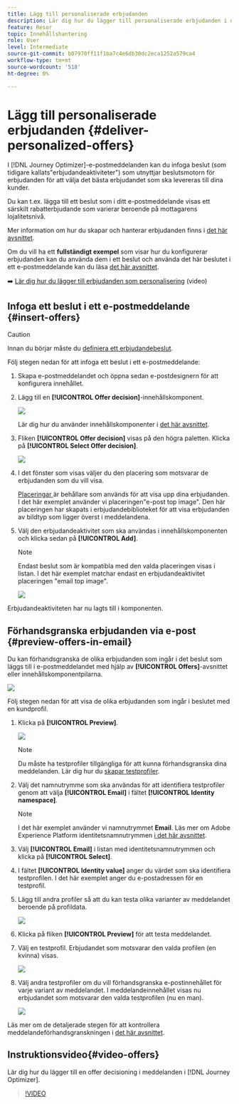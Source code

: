 ```yaml
---
title: Lägg till personaliserade erbjudanden
description: Lär dig hur du lägger till personaliserade erbjudanden i dina meddelanden
feature: Resor
topic: Innehållshantering
role: User
level: Intermediate
source-git-commit: b07970ff11f1ba7c4e6db30dc2eca1252a579ca4
workflow-type: tm+mt
source-wordcount: '518'
ht-degree: 0%

---
```


# Lägg till personaliserade erbjudanden {#deliver-personalized-offers}

I [!DNL Journey Optimizer]-e-postmeddelanden kan du infoga beslut (som tidigare kallats&quot;erbjudandeaktiviteter&quot;) som utnyttjar beslutsmotorn för erbjudanden för att välja det bästa erbjudandet som ska levereras till dina kunder.

Du kan t.ex. lägga till ett beslut som i ditt e-postmeddelande visas ett särskilt rabatterbjudande som varierar beroende på mottagarens lojalitetsnivå.

Mer information om hur du skapar och hanterar erbjudanden finns i [det här avsnittet](offers/get-started/starting-offer-decisioning.md).

Om du vill ha ett **fullständigt exempel** som visar hur du konfigurerar erbjudanden kan du använda dem i ett beslut och använda det här beslutet i ett e-postmeddelande kan du läsa [det här avsnittet](offers/offers-e2e.md#insert-decision-in-email).

➡️ [Lär dig hur du lägger till erbjudanden som personalisering](#video-offers) (video)

## Infoga ett beslut i ett e-postmeddelande {#insert-offers}

>[!CAUTION]
>
>Innan du börjar måste du [definiera ett erbjudandebeslut](offers/offer-activities/create-offer-activities.md).

Följ stegen nedan för att infoga ett beslut i ett e-postmeddelande:

1. Skapa e-postmeddelandet och öppna sedan e-postdesignern för att konfigurera innehållet.

1. Lägg till en **[!UICONTROL Offer decision]**-innehållskomponent.

   ![](assets/deliver-offer-component.png)

   Lär dig hur du använder innehållskomponenter i [det här avsnittet](content-components.md).

1. Fliken **[!UICONTROL Offer decision]** visas på den högra paletten. Klicka på **[!UICONTROL Select Offer decision]**.

   ![](assets/deliver-offer-tab.png)

1. I det fönster som visas väljer du den placering som motsvarar de erbjudanden som du vill visa.

   [Placeringar ](offers/offer-library/creating-placements.md) är behållare som används för att visa upp dina erbjudanden. I det här exemplet använder vi placeringen&quot;e-post top image&quot;. Den här placeringen har skapats i erbjudandebiblioteket för att visa erbjudanden av bildtyp som ligger överst i meddelandena.

1. Välj den erbjudandeaktivitet som ska användas i innehållskomponenten och klicka sedan på **[!UICONTROL Add]**.

   >[!NOTE]
   >
   >Endast beslut som är kompatibla med den valda placeringen visas i listan. I det här exemplet matchar endast en erbjudandeaktivitet placeringen &quot;email top image&quot;.

   ![](assets/deliver-offer-placement.png)

Erbjudandeaktiviteten har nu lagts till i komponenten.


## Förhandsgranska erbjudanden via e-post {#preview-offers-in-email}

Du kan förhandsgranska de olika erbjudanden som ingår i det beslut som läggs till i e-postmeddelandet med hjälp av **[!UICONTROL Offers]**-avsnittet eller innehållskomponentpilarna.

![](assets/deliver-offer-preview.png)

Följ stegen nedan för att visa de olika erbjudanden som ingår i beslutet med en kundprofil.

1. Klicka på **[!UICONTROL Preview]**.

   ![](assets/deliver-offer-preview-button.png)

   >[!NOTE]
   >
   >Du måste ha testprofiler tillgängliga för att kunna förhandsgranska dina meddelanden. Lär dig hur du [skapar testprofiler](building-journeys/creating-test-profiles.md).

1. Välj det namnutrymme som ska användas för att identifiera testprofiler genom att välja **[!UICONTROL Email]** i fältet **[!UICONTROL Identity namespace]**.

   >[!NOTE]
   >
   >I det här exemplet använder vi namnutrymmet **Email**. Läs mer om Adobe Experience Platform identitetsnamnutrymmen [i det här avsnittet](get-started-identity.md).

1. Välj **[!UICONTROL Email]** i listan med identitetsnamnutrymmen och klicka på **[!UICONTROL Select]**.

1. I fältet **[!UICONTROL Identity value]** anger du värdet som ska identifiera testprofilen. I det här exemplet anger du e-postadressen för en testprofil.

   <!--For example enter smith@adobe.com and click the **[!UICONTROL Add profile]** button.-->

1. Lägg till andra profiler så att du kan testa olika varianter av meddelandet beroende på profildata.

   ![](assets/deliver-offer-test-profiles.png)

1. Klicka på fliken **[!UICONTROL Preview]** för att testa meddelandet.

1. Välj en testprofil. Erbjudandet som motsvarar den valda profilen (en kvinna) visas.

   ![](assets/deliver-offer-test-profile-female-preview.png)

1. Välj andra testprofiler om du vill förhandsgranska e-postinnehållet för varje variant av meddelandet. I meddelandeinnehållet visas nu erbjudandet som motsvarar den valda testprofilen (nu en man).

   ![](assets/deliver-offer-test-profile-male-preview.png)

Läs mer om de detaljerade stegen för att kontrollera meddelandeförhandsgranskningen i [det här avsnittet](#preview-your-messages).

## Instruktionsvideo{#video-offers}

Lär dig hur du lägger till en offer decisioning i meddelanden i [!DNL Journey Optimizer].

>[!VIDEO](https://video.tv.adobe.com/v/334088?quality=12)
